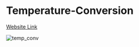 # Temperature-Conversion

[Website Link](https://temperature-conver.netlify.app/)

![temp_conv](https://user-images.githubusercontent.com/77884951/221158582-9b05f785-0bbc-48f3-a2c8-5d1685b68489.png)
